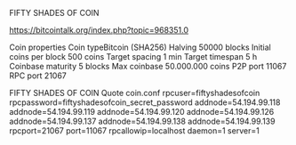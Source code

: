 ﻿FIFTY SHADES OF COIN

https://bitcointalk.org/index.php?topic=968351.0

Coin properties
Coin typeBitcoin (SHA256)
Halving 50000 blocks
Initial coins per block 500 coins
Target spacing 1 min
Target timespan 5 h
Coinbase maturity 5 blocks
Max coinbase 50.000.000 coins
P2P port 11067
RPC port 21067




FIFTY SHADES OF COIN 
Quote
coin.conf
rpcuser=fiftyshadesofcoin
rpcpassword=fiftyshadesofcoin_secret_password
addnode=54.194.99.118
addnode=54.194.99.119
addnode=54.194.99.120
addnode=54.194.99.126
addnode=54.194.99.137
addnode=54.194.99.138
addnode=54.194.99.139
rpcport=21067
port=11067
rpcallowip=localhost
daemon=1
server=1